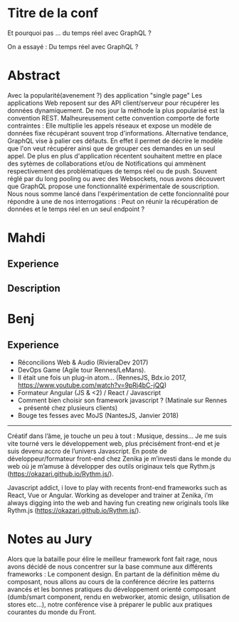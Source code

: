 Titre de la conf
===

Et pourquoi pas ... du temps réel avec GraphQL ?

On a essayé : Du temps réel avec GraphQL ?

Abstract
===

Avec la popularité(avenement ?) des application "single page" 
Les applications Web reposent sur des API client/serveur pour récupérer les données dynamiquement. De nos jour la méthode la plus popularisé est la convention REST. Malheureusement cette convention comporte de forte contraintes : Elle multiplie les appels réseaux et expose un modèle de données fixe récupérant souvent trop d'informations. Alternative tendance, GraphQL vise à palier ces défauts. En effet il permet de décrire le modèle que l'on veut récupérer ainsi que de grouper ces demandes en un seul appel.
De plus en plus d'application récentent souhaitent mettre en place des sytèmes de collaborations et/ou de Notifications qui ammènent respectivement des problématiques de temps réel ou de push. Souvent réglé par du long pooling ou avec des Websockets, nous avons découvert que GraphQL propose une fonctionnalité expérimentale de souscription.
Nous nous somme lancé dans l'expérimentation de cette foncionnalité pour répondre à une de nos interrogations :
Peut on réunir la récupération de données et le temps réel en un seul endpoint ?


Mahdi
====

Experience
----------

Description
-----------

Benj
====

Experience
----------

- Réconcilions Web & Audio (RivieraDev 2017)
- DevOps Game (Agile tour Rennes/LeMans). 
- Il était une fois un plug-in atom... (RennesJS, Bdx.io 2017, https://www.youtube.com/watch?v=9pRj4bC-jQQ)
- Formateur Angular (JS & <2) / React / Javascript 
- Comment bien choisir son framework javascript ? (Matinale sur Rennes + présenté chez plusieurs clients)
- Bouge tes fesses avec MoJS (NantesJS, Janvier 2018)

-----------
Créatif dans l’âme, je touche un peu à tout : Musique, dessins… Je me suis vite tourné vers le développement web, plus précisément front-end et je suis devenu accro de l’univers Javascript. En poste de développeur/formateur front-end chez Zenika je m’investi dans le monde du web où je m’amuse à développer des outils originaux tels que Rythm.js (https://okazari.github.io/Rythm.js/).

Javascript addict, i love to play with recents front-end frameworks such as React, Vue or Angular. Working as developer and trainer at Zenika, i’m always digging into the web and having fun creating new originals tools like Rythm.js (https://okazari.github.io/Rythm.js/).

Notes au Jury
=====
Alors que la bataille pour élire le meilleur framework font fait rage, nous avons décidé de nous concentrer sur la base commune aux différents frameworks : Le component design. En partant de la définition même du composant, nous allons au cours de la conférence décrire les patterns avancés et les bonnes pratiques du développement orienté composant (dumb/smart component, rendu en webworker, atomic design, utilisation de stores etc...), notre conférence vise à préparer le public aux  pratiques courantes du monde du Front.
